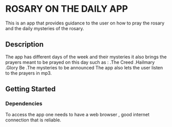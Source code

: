 # ROSARY ON THE DAILY APP

This is an app that provides guidance to the user on how to pray the rosary and the daily mysteries of the rosary.

## Description

The app has different days of the week and their mysteries it also brings the prayers meant to be prayed on this day such as :
.The Creed
.Hailmary
.Glory Be
.The mysteries to be announced
The app also lets the user listen to the prayers in mp3.

## Getting Started

### Dependencies

To access the app one needs to have a web browser , good internet connection that is reliable.